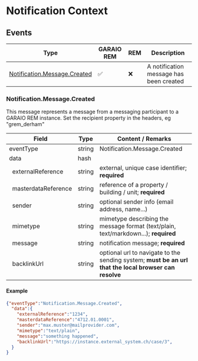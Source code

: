 # Notification Context

## Events

Type | GARAIO REM | REM | Description
---|---|---|---
[Notification.Message.Created](#notificationmessagecreated) | :white_check_mark: | :x: | A notification message has been created

### Notification.Message.Created

This message represents a message from a messaging participant to a GARAIO REM instance. Set the recipient property in the headers, eg "grem_derham"

Field | Type | Content / Remarks
---|---|---
eventType | string | Notification.Message.Created
data | hash |
&nbsp;&nbsp;externalReference | string | external, unique case identifier; **required**
&nbsp;&nbsp;masterdataReference | string | reference of a property / building / unit; **required**
&nbsp;&nbsp;sender | string | optional sender info (email address, name...)
&nbsp;&nbsp;mimetype | string | mimetype describing the message format (text/plain, text/markdown...); **required**
&nbsp;&nbsp;message | string | notification message; **required**
&nbsp;&nbsp;backlinkUrl | string | optional url to navigate to the sending system; **must be an url that the local browser can resolve**

#### Example

```json
{"eventType":"Notification.Message.Created",
  "data":{
    "externalReference":"1234",
    "masterdataReference":"4712.01.0001",
    "sender":"max.muster@mailprovider.com",
    "mimetype":"text/plain",
    "message":"something happened",
    "backlinkUrl":"https://instance.external_system.ch/case/3",
  }
}
```
